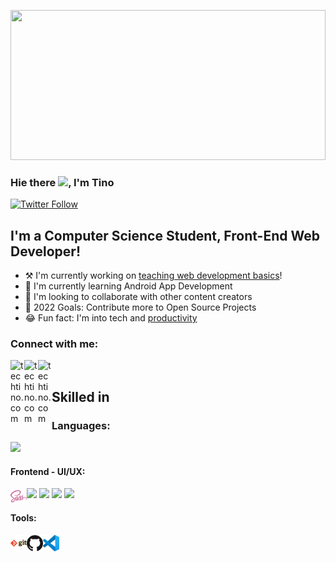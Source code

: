 [<img src="https://github.com/tech-tinoe/tech-tinoe/blob/main/images/header.png" height="240px" width="100%" style="max-width:100%"/>][banner]

### Hie there [<img src="https://raw.githubusercontent.com/MartinHeinz/MartinHeinz/master/wave.gif" width="30px" style="max-width:100%;">][wavegif],  I'm Tino

[![Twitter Follow](https://img.shields.io/twitter/follow/tinomazorodze_?color=%231DA1F2&logo=twitter&style=for-the-badge)](https://twitter.com/intent/follow?original_referer=https%3A%2F%2Fgithub.com%2Ftinomazorodze&screen_name=tinomazorodze)

## I'm a Computer Science Student, Front-End Web Developer!
- ⚒ I'm currently working on [teaching web development basics][twitter]!
- 📱 I'm currently learning Android App Development
- 👯 I'm looking to collaborate with other content creators
- 🥅 2022 Goals: Contribute more to Open Source Projects
- 😂 Fun fact: I'm into tech and [productivity](https://ticktick.com/r?c=7l1my15l)

### Connect with me:
[<img align="left" alt="techtino.com" width="22px" src="https://cdn.jsdelivr.net/npm/simple-icons@v3/icons/whatsapp.svg"/>][whatsapp]
[<img align="left" alt="techtino.com" width="22px" src="https://cdn.jsdelivr.net/npm/simple-icons@v3/icons/instagram.svg"/>][instagram]
[<img align="left" alt="techtino.com" width="22px" src="https://cdn.jsdelivr.net/npm/simple-icons@v3/icons/twitter.svg"/>][twitter]


<br />

## Skilled in

### Languages:

<!-- Java Icon -->
<!-- TypeScript Icon -->
<!-- JavaScript Icon -->
[<img src="https://camo.githubusercontent.com/a169e0f8fa75693d0d1fc661ca62a7451557978adb133b44ca9c5782adc274d6/68747470733a2f2f626c6f672e63616e616469616e776562686f7374696e672e636f6d2f77702d636f6e74656e742f75706c6f6164732f323031382f30342f6a6176617363726970742d6c6f676f2e706e67" height="30" data-canonical-src="https://blog.canadianwebhosting.com/wp-content/uploads/2018/04/javascript-logo.png" style="max-width:100%;">][javascript-icon]

#### Frontend - UI/UX:

[<img src="https://camo.githubusercontent.com/7c754c3e877a8300addc17989d79f3627018ee5c50315f03d4249f1a5f77d710/68747470733a2f2f6432656970397366336f6f3663322e636c6f756466726f6e742e6e65742f746167732f696d616765732f3030302f3030302f3138342f6c616e6473636170652f68746d6c352e706e67" height="30" data-canonical-src="https://d2eip9sf3oo6c2.cloudfront.net/tags/images/000/000/184/landscape/html5.png" style="max-width:100%;">][html-icon]
[<img src="https://camo.githubusercontent.com/b7301479de4f4b558acdbc4dc6fde42ce02014f6b528c5ef2f8c79ec04a36d93/68747470733a2f2f746563686e6f6c6f67796f75746669747465722e636f6d2f77702d636f6e74656e742f75706c6f6164732f323032302f30372f6373732d3131382d3536393431302e706e67" height="30" data-canonical-src="https://technologyoutfitter.com/wp-content/uploads/2020/07/css-118-569410.png" style="max-width:100%;">][css-icon]
[<img src="https://camo.githubusercontent.com/93d1a921726b3482f425a01005a9d9bd326c3da1e0f1ead8cce623c609d704bd/68747470733a2f2f75706c6f61642e77696b696d656469612e6f72672f77696b6970656469612f636f6d6d6f6e732f7468756d622f612f61372f52656163742d69636f6e2e7376672f3132303070782d52656163742d69636f6e2e7376672e706e67" height="30" data-canonical-src="https://upload.wikimedia.org/wikipedia/commons/thumb/a/a7/React-icon.svg/1200px-React-icon.svg.png" style="max-width:100%;">][nextjs-icon]
[<img src="https://camo.githubusercontent.com/f6cc9a46657d4bdfd190b1b775e7517307438dae62d9b8f6b0bfd6faff50595d/68747470733a2f2f696d672e69636f6e73382e636f6d2f636f6c6f722f3435322f626f6f7473747261702e706e67" height="30" data-canonical-src="https://img.icons8.com/color/452/bootstrap.png" style="max-width:100%;">][bootstrap-icon]
[<img align="left" alt="Sass" width="26px" src="https://raw.githubusercontent.com/github/explore/80688e429a7d4ef2fca1e82350fe8e3517d3494d/topics/sass/sass.png" />][sass-icon]

#### Tools:

[<img align="left" alt="Git" width="26px" src="https://raw.githubusercontent.com/github/explore/80688e429a7d4ef2fca1e82350fe8e3517d3494d/topics/git/git.png" />][git-icon]
[<img align="left" alt="GitHub" width="26px" src="https://raw.githubusercontent.com/github/explore/78df643247d429f6cc873026c0622819ad797942/topics/github/github.png" />][github-icon]
[<img align="left" alt="Visual Studio Code" width="26px" src="https://raw.githubusercontent.com/github/explore/80688e429a7d4ef2fca1e82350fe8e3517d3494d/topics/visual-studio-code/visual-studio-code.png" />][vscode-icon]
<!-- AdobeXD Icon -->

[website]: https://techtinoe.vercel.app
[twitter]: https://twitter.com/tinomazorodze_
[instagram]: https://instagram.com/tinomazorodze_
[whatsapp]: https://wa.me/+263780105064
[banner]: https://github.com/tech-tinoe/tech-tinoe/blob/main/images/header.png
[wavegif]: https://raw.githubusercontent.com/MartinHeinz/MartinHeinz/master/wave.gif

<!-- Icons -->

[vscode-icon]: https://raw.githubusercontent.com/github/explore/80688e429a7d4ef2fca1e82350fe8e3517d3494d/topics/visual-studio-code/visual-studio-code.png
[github-icon]: https://raw.githubusercontent.com/github/explore/78df643247d429f6cc873026c0622819ad797942/topics/github/github.png
[git-icon]: https://raw.githubusercontent.com/github/explore/80688e429a7d4ef2fca1e82350fe8e3517d3494d/topics/git/git.png
[sass-icon]: https://raw.githubusercontent.com/github/explore/80688e429a7d4ef2fca1e82350fe8e3517d3494d/topics/sass/sass.png
[javascript-icon]: https://camo.githubusercontent.com/a169e0f8fa75693d0d1fc661ca62a7451557978adb133b44ca9c5782adc274d6/68747470733a2f2f626c6f672e63616e616469616e776562686f7374696e672e636f6d2f77702d636f6e74656e742f75706c6f6164732f323031382f30342f6a6176617363726970742d6c6f676f2e706e67
[html-icon]: https://camo.githubusercontent.com/7c754c3e877a8300addc17989d79f3627018ee5c50315f03d4249f1a5f77d710/68747470733a2f2f6432656970397366336f6f3663322e636c6f756466726f6e742e6e65742f746167732f696d616765732f3030302f3030302f3138342f6c616e6473636170652f68746d6c352e706e67
[css-icon]: https://camo.githubusercontent.com/b7301479de4f4b558acdbc4dc6fde42ce02014f6b528c5ef2f8c79ec04a36d93/68747470733a2f2f746563686e6f6c6f67796f75746669747465722e636f6d2f77702d636f6e74656e742f75706c6f6164732f323032302f30372f6373732d3131382d3536393431302e706e67
[nextjs-icon]: https://camo.githubusercontent.com/93d1a921726b3482f425a01005a9d9bd326c3da1e0f1ead8cce623c609d704bd/68747470733a2f2f75706c6f61642e77696b696d656469612e6f72672f77696b6970656469612f636f6d6d6f6e732f7468756d622f612f61372f52656163742d69636f6e2e7376672f3132303070782d52656163742d69636f6e2e7376672e706e67
[bootstrap-icon]: https://camo.githubusercontent.com/f6cc9a46657d4bdfd190b1b775e7517307438dae62d9b8f6b0bfd6faff50595d/68747470733a2f2f696d672e69636f6e73382e636f6d2f636f6c6f722f3435322f626f6f7473747261702e706e67
